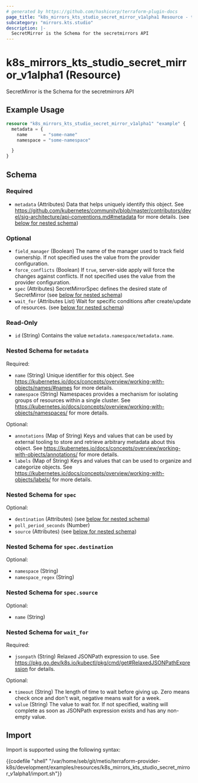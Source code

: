 ```yaml
---
# generated by https://github.com/hashicorp/terraform-plugin-docs
page_title: "k8s_mirrors_kts_studio_secret_mirror_v1alpha1 Resource - terraform-provider-k8s"
subcategory: "mirrors.kts.studio"
description: |-
  SecretMirror is the Schema for the secretmirrors API
---
```


# k8s_mirrors_kts_studio_secret_mirror_v1alpha1 (Resource)

SecretMirror is the Schema for the secretmirrors API

## Example Usage

```terraform
resource "k8s_mirrors_kts_studio_secret_mirror_v1alpha1" "example" {
  metadata = {
    name      = "some-name"
    namespace = "some-namespace"

  }
}
```

<!-- schema generated by tfplugindocs -->
## Schema

### Required

- `metadata` (Attributes) Data that helps uniquely identify this object. See https://github.com/kubernetes/community/blob/master/contributors/devel/sig-architecture/api-conventions.md#metadata for more details. (see [below for nested schema](#nestedatt--metadata))

### Optional

- `field_manager` (Boolean) The name of the manager used to track field ownership. If not specified uses the value from the provider configuration.
- `force_conflicts` (Boolean) If `true`, server-side apply will force the changes against conflicts. If not specified uses the value from the provider configuration.
- `spec` (Attributes) SecretMirrorSpec defines the desired state of SecretMirror (see [below for nested schema](#nestedatt--spec))
- `wait_for` (Attributes List) Wait for specific conditions after create/update of resources. (see [below for nested schema](#nestedatt--wait_for))

### Read-Only

- `id` (String) Contains the value `metadata.namespace/metadata.name`.

<a id="nestedatt--metadata"></a>
### Nested Schema for `metadata`

Required:

- `name` (String) Unique identifier for this object. See https://kubernetes.io/docs/concepts/overview/working-with-objects/names/#names for more details.
- `namespace` (String) Namespaces provides a mechanism for isolating groups of resources within a single cluster. See https://kubernetes.io/docs/concepts/overview/working-with-objects/namespaces/ for more details.

Optional:

- `annotations` (Map of String) Keys and values that can be used by external tooling to store and retrieve arbitrary metadata about this object. See https://kubernetes.io/docs/concepts/overview/working-with-objects/annotations/ for more details.
- `labels` (Map of String) Keys and values that can be used to organize and categorize objects. See https://kubernetes.io/docs/concepts/overview/working-with-objects/labels/ for more details.


<a id="nestedatt--spec"></a>
### Nested Schema for `spec`

Optional:

- `destination` (Attributes) (see [below for nested schema](#nestedatt--spec--destination))
- `poll_period_seconds` (Number)
- `source` (Attributes) (see [below for nested schema](#nestedatt--spec--source))

<a id="nestedatt--spec--destination"></a>
### Nested Schema for `spec.destination`

Optional:

- `namespace` (String)
- `namespace_regex` (String)


<a id="nestedatt--spec--source"></a>
### Nested Schema for `spec.source`

Optional:

- `name` (String)



<a id="nestedatt--wait_for"></a>
### Nested Schema for `wait_for`

Required:

- `jsonpath` (String) Relaxed JSONPath expression to use. See https://pkg.go.dev/k8s.io/kubectl/pkg/cmd/get#RelaxedJSONPathExpression for details.

Optional:

- `timeout` (String) The length of time to wait before giving up. Zero means check once and don't wait, negative means wait for a week.
- `value` (String) The value to wait for. If not specified, waiting will complete as soon as JSONPath expression exists and has any non-empty value.

## Import

Import is supported using the following syntax:

{{codefile "shell" "/var/home/seb/git/metio/terraform-provider-k8s/development/examples/resources/k8s_mirrors_kts_studio_secret_mirror_v1alpha1/import.sh"}}
